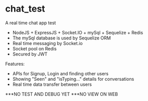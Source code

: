 # chat_test
A real time chat app test

- NodeJS + ExpressJS + Socket.IO + mySql + Sequelize + Redis
- The mySql database is used by Sequelize ORM
- Real time messaging by Socket.io
- Socket pool on Redis
- Secured by JWT

Features:
- APIs for Signup, Login and finding other users
- Showing "Seen" and "isTyping..." details for conversations
- Real time data transfer between users

***NO TEST AND DEBUG YET
***NO VIEW ON WEB
